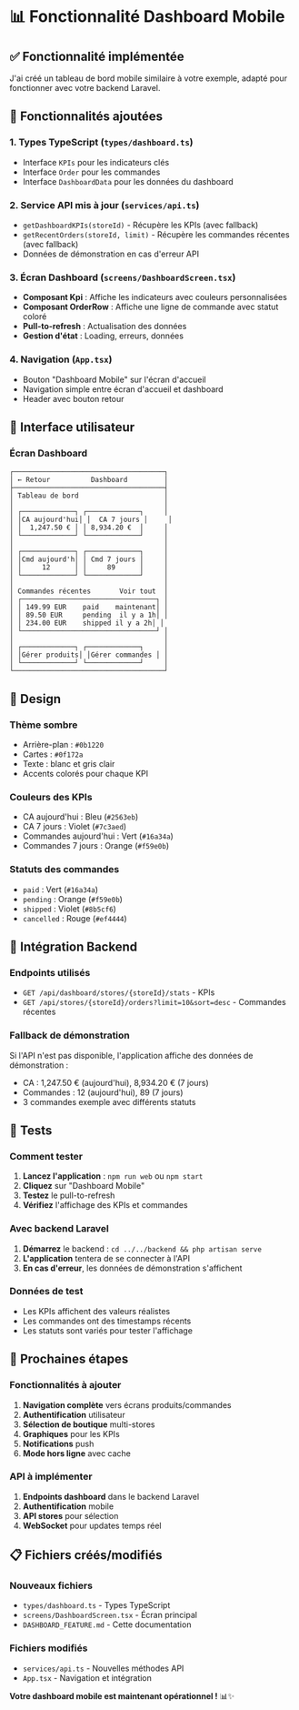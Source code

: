 # 📊 Fonctionnalité Dashboard Mobile

## ✅ Fonctionnalité implémentée

J'ai créé un tableau de bord mobile similaire à votre exemple, adapté pour fonctionner avec votre backend Laravel.

## 🚀 Fonctionnalités ajoutées

### 1. **Types TypeScript** (`types/dashboard.ts`)
- Interface `KPIs` pour les indicateurs clés
- Interface `Order` pour les commandes
- Interface `DashboardData` pour les données du dashboard

### 2. **Service API mis à jour** (`services/api.ts`)
- `getDashboardKPIs(storeId)` - Récupère les KPIs (avec fallback)
- `getRecentOrders(storeId, limit)` - Récupère les commandes récentes (avec fallback)
- Données de démonstration en cas d'erreur API

### 3. **Écran Dashboard** (`screens/DashboardScreen.tsx`)
- **Composant Kpi** : Affiche les indicateurs avec couleurs personnalisées
- **Composant OrderRow** : Affiche une ligne de commande avec statut coloré
- **Pull-to-refresh** : Actualisation des données
- **Gestion d'état** : Loading, erreurs, données

### 4. **Navigation** (`App.tsx`)
- Bouton "Dashboard Mobile" sur l'écran d'accueil
- Navigation simple entre écran d'accueil et dashboard
- Header avec bouton retour

## 📱 Interface utilisateur

### Écran Dashboard
```
┌─────────────────────────────────────┐
│ ← Retour          Dashboard         │
├─────────────────────────────────────┤
│ Tableau de bord                     │
│                                     │
│ ┌─────────────┐ ┌─────────────┐     │
│ │CA aujourd'hui│ │  CA 7 jours │     │
│ │  1,247.50 € │ │ 8,934.20 €  │     │
│ └─────────────┘ └─────────────┘     │
│                                     │
│ ┌─────────────┐ ┌─────────────┐     │
│ │Cmd aujourd'h│ │ Cmd 7 jours │     │
│ │     12      │ │     89      │     │
│ └─────────────┘ └─────────────┘     │
│                                     │
│ Commandes récentes       Voir tout  │
│ ┌─────────────────────────────────┐ │
│ │ 149.99 EUR    paid    maintenant│ │
│ │ 89.50 EUR     pending  il y a 1h│ │
│ │ 234.00 EUR    shipped il y a 2h│ │
│ └─────────────────────────────────┘ │
│                                     │
│ ┌─────────────┐ ┌─────────────┐     │
│ │Gérer produits│ │Gérer commandes │ │
│ └─────────────┘ └─────────────┘     │
└─────────────────────────────────────┘
```

## 🎨 Design

### Thème sombre
- Arrière-plan : `#0b1220`
- Cartes : `#0f172a`
- Texte : blanc et gris clair
- Accents colorés pour chaque KPI

### Couleurs des KPIs
- CA aujourd'hui : Bleu (`#2563eb`)
- CA 7 jours : Violet (`#7c3aed`)
- Commandes aujourd'hui : Vert (`#16a34a`)
- Commandes 7 jours : Orange (`#f59e0b`)

### Statuts des commandes
- `paid` : Vert (`#16a34a`)
- `pending` : Orange (`#f59e0b`)
- `shipped` : Violet (`#8b5cf6`)
- `cancelled` : Rouge (`#ef4444`)

## 🔌 Intégration Backend

### Endpoints utilisés
- `GET /api/dashboard/stores/{storeId}/stats` - KPIs
- `GET /api/stores/{storeId}/orders?limit=10&sort=desc` - Commandes récentes

### Fallback de démonstration
Si l'API n'est pas disponible, l'application affiche des données de démonstration :
- CA : 1,247.50 € (aujourd'hui), 8,934.20 € (7 jours)
- Commandes : 12 (aujourd'hui), 89 (7 jours)
- 3 commandes exemple avec différents statuts

## 🧪 Tests

### Comment tester
1. **Lancez l'application** : `npm run web` ou `npm start`
2. **Cliquez** sur "Dashboard Mobile"
3. **Testez** le pull-to-refresh
4. **Vérifiez** l'affichage des KPIs et commandes

### Avec backend Laravel
1. **Démarrez** le backend : `cd ../../backend && php artisan serve`
2. **L'application** tentera de se connecter à l'API
3. **En cas d'erreur**, les données de démonstration s'affichent

### Données de test
- Les KPIs affichent des valeurs réalistes
- Les commandes ont des timestamps récents
- Les statuts sont variés pour tester l'affichage

## 🚀 Prochaines étapes

### Fonctionnalités à ajouter
1. **Navigation complète** vers écrans produits/commandes
2. **Authentification** utilisateur
3. **Sélection de boutique** multi-stores
4. **Graphiques** pour les KPIs
5. **Notifications** push
6. **Mode hors ligne** avec cache

### API à implémenter
1. **Endpoints dashboard** dans le backend Laravel
2. **Authentification** mobile
3. **API stores** pour sélection
4. **WebSocket** pour updates temps réel

## 📋 Fichiers créés/modifiés

### Nouveaux fichiers
- `types/dashboard.ts` - Types TypeScript
- `screens/DashboardScreen.tsx` - Écran principal
- `DASHBOARD_FEATURE.md` - Cette documentation

### Fichiers modifiés
- `services/api.ts` - Nouvelles méthodes API
- `App.tsx` - Navigation et intégration

**Votre dashboard mobile est maintenant opérationnel !** 📊✨
